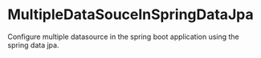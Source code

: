 # MultipleDataSouceInSpringDataJpa
Configure multiple datasource in the spring boot application using the spring data jpa.
